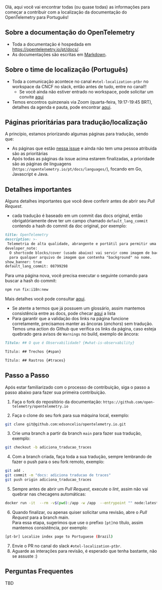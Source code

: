 Olá, aqui você vai encontrar todas (ou quase todas) as informações para começar 
a contribuir com a localização da documentação do OpenTelemetry para Português!

## Sobre a documentação do OpenTelemetry
* Toda a documentação é hospedada em https://opentelemetry.io/pt/docs/.
* As documentações são escritas em [Markdown](https://www.markdownguide.org/basic-syntax/).

## Sobre o time de localização (Português)
* Toda a comunicação acontece no canal `#otel-localization-ptbr` no workspace da CNCF no slack, então antes de tudo, entre no canal!!
  * Se você ainda não estiver entrado no workspace, pode solicitar um convite [aqui](https://communityinviter.com/apps/cloud-native/cncf)
* Temos encontros quinzenais via Zoom (quarta-feira, 19:17-19:45 BRT), detalhes da agenda e pauta, pode encontrar [aqui](https://docs.google.com/document/d/1W1jJ4OTm53sbOp7CrbNBMvR_2Z8TQRCkwejqD4f21SE/edit).

## Páginas prioritárias para tradução/localização
A princípio, estamos priorizando algumas páginas para tradução, sendo que:
* As páginas que estão [nessa issue](https://github.com/open-telemetry/opentelemetry.io/issues/4922) e ainda não tem uma pessoa atribuida são as prioritárias
* Após todas as páginas da issue acima estarem finalizadas, a prioridade são as páginas de linguagens (`https://opentelemetry.io/pt/docs/languages/`), focando em Go, Javascript e Java.


## Detalhes importantes
Alguns detalhes importantes que você deve conferir antes de abrir seu *Pull Request*.   
*  cada tradução é baseado em um commit das docs original, então obrigatóriamente deve ter um campo chamado `default_lang_commit` contendo a hash do commit da doc original, por exemplo:
```md
title: OpenTelemetry
description: >-
 Telemetria de alta qualidade, abrangente e portátil para permitir uma observabilidade eficaz
developer_note:
  O shortcode blocks/cover (usado abaixo) vai servir como imagem de background
  para qualquer arquivo de imagem que contenha "background" no nome.
show_banner: true
default_lang_commit: 08799298
```

Para uma página nova, você precisa executar o seguinte comando para buscar a hash do commit:
```bash
npm run fix:i18n:new
```
Mais detalhes você pode consultar [aqui](https://opentelemetry.io/docs/contributing/localization/#track-changes).

* Se atente a termos que já possuem um glossário, assim mantemos consistência entre as docs, pode checar [aqui](https://opentelemetry.io/docs/contributing/style-guide/#opentelemetryio-word-list) a lista
* Para garantir que a validação dos links na página funcione corretamente, precisamos manter as âncoras (_anchors_) sem tradução.   
Temos uma action do Github que verifica os links da página, caso esteja quebrado gera avisos de `Warnings` no build, exemplo de âncora:

```md
Título: ## O que é Observabilidade? {#what-is-observability}

Título: ## Trechos {#span}

Título: ## Rastros {#traces}
```

## Passo a Passo
Após estar familiarizado com o processo de contribuição, siga o passo a passo abaixo para fazer sua primeira contribuição.

1. Faça o fork do repositório da documentação: `https://github.com/open-telemetry/opentelemetry.io`

2. Faça o clone do seu fork para sua máquina local, exemplo:
```bash
git clone git@github.com:edsoncelio/opentelemetry.io.git
```

3. Crie uma branch a partir da branch `main` para fazer sua tradução, exemplo:
```bash
git checkout -b adiciona_traducao_traces
```
   
4. Com a branch criada, faça toda a sua tradução, sempre lembrando de fazer o push para o seu fork remoto, exemplo:
```bash
git add .
git commit -m "docs: adiciona traducao de traces"
git push origin adiciona_traducao_traces
```

5. Sempre antes de abrir um *Pull Request*, execute o *lint*, assim não vai quebrar nas checagens automáticas:
```bash
docker run -it  --rm -v$(pwd):/app -w /app  --entrypoint "" node:latest npx prettier --write .
``` 

6. Quando finalizar, ou apenas quiser solicitar uma revisão, abre o *Pull Request* para a branch main.   
Para essa etapa, sugerimos que use o prefixo `[pt]`no título, assim mantemos consistência, por exemplo:
```bash
[pt-br] Localize index page to Portuguese (Brazil)
```

7. Envie o PR no canal do slack `#otel-localization-ptbr`.
8. Aguarde as interações para revisão, é esperado que tenha bastante, não se assuste :) 


## Perguntas Frequentes
TBD
